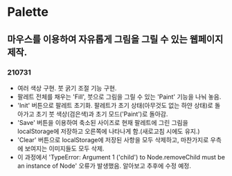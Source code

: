 # Palette

## 마우스를 이용하여 자유롭게 그림을 그릴 수 있는 웹페이지 제작.
### 210731
- 여러 색상 구현. 붓 굵기 조절 기능 구현.
- 팔레트 전체를 채우는 'Fill', 붓으로 그림을 그릴 수 있는 'Paint' 기능을 나눠 놓음.
- 'Init' 버튼으로 팔레트 초기화. 팔레트가 초기 상태(아무것도 없는 하얀 상태)로 돌아가고 초기 붓 색상(검은색)과 초기 모드('Paint')로 돌아감.
- 'Save' 버튼을 이용하여 축소된 사이즈로 현재 팔레트에 그린 그림을 localStorage에 저장하고 오른쪽에 나타나게 함.(새로고침 시에도 유지.)
- 'Clear' 버튼으로 localStorage에 저장된 사항을 모두 삭제하고, 마찬가지로 우측에 보여지는 이미지들도 모두 삭제.
- 이 과정에서 'TypeError: Argument 1 ('child') to Node.removeChild must be an instance of Node' 오류가 발생했음. 알아보고 추후에 수정 예정.
